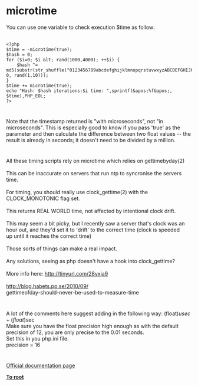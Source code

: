 # microtime



You can use one variable to check execution $time as follow:<br><br>

```
<?php
$time = -microtime(true);
$hash = 0;
for ($i=0; $i &lt; rand(1000,4000); ++$i) {
    $hash ^= md5(substr(str_shuffle("0123456789abcdefghijklmnopqrstuvwxyzABCDEFGHIJKLMNOPQRSTUVWXYZ"), 0, rand(1,10)));
}
$time += microtime(true);
echo "Hash: $hash iterations:$i time: ",sprintf(&apos;%f&apos;, $time),PHP_EOL;
?>
```
  

#

Note that the timestamp returned is "with microseconds", not "in microseconds". This is especially good to know if you pass &apos;true&apos; as the parameter and then calculate the difference between two float values -- the result is already in seconds; it doesn&apos;t need to be divided by a million.  

#

All these timing scripts rely on microtime which relies on gettimebyday(2)<br><br>This can be inaccurate on servers that run ntp to syncronise the servers<br>time.<br><br>For timing, you should really use clock_gettime(2) with the<br>CLOCK_MONOTONIC flag set.<br><br>This returns REAL WORLD time, not affected by intentional clock drift.<br><br>This may seem a bit picky, but I recently saw a server that&apos;s clock was an<br>hour out, and they&apos;d set it to &apos;drift&apos; to the correct time (clock is speeded<br>up until it reaches the correct time)<br><br>Those sorts of things can make a real impact.<br><br>Any solutions, seeing as php doesn&apos;t have a hook into clock_gettime?<br><br>More info here: http://tinyurl.com/28vxja9<br><br>http://blog.habets.pp.se/2010/09/<br>gettimeofday-should-never-be-used-to-measure-time  

#

A lot of the comments here suggest adding in the following way:  (float)$usec + (float)$sec<br>Make sure you have the float precision high enough as with the default precision of 12, you are only precise to the 0.01 seconds.  <br>Set this in you php.ini file.<br>        precision    =  16  

#

[Official documentation page](https://www.php.net/manual/en/function.microtime.php)

**[To root](/README.md)**
